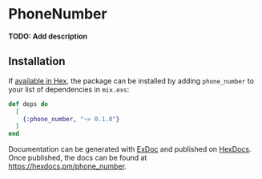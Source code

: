 # PhoneNumber

**TODO: Add description**

## Installation

If [available in Hex](https://hex.pm/docs/publish), the package can be installed
by adding `phone_number` to your list of dependencies in `mix.exs`:

```elixir
def deps do
  [
    {:phone_number, "~> 0.1.0"}
  ]
end
```

Documentation can be generated with [ExDoc](https://github.com/elixir-lang/ex_doc)
and published on [HexDocs](https://hexdocs.pm). Once published, the docs can
be found at <https://hexdocs.pm/phone_number>.


